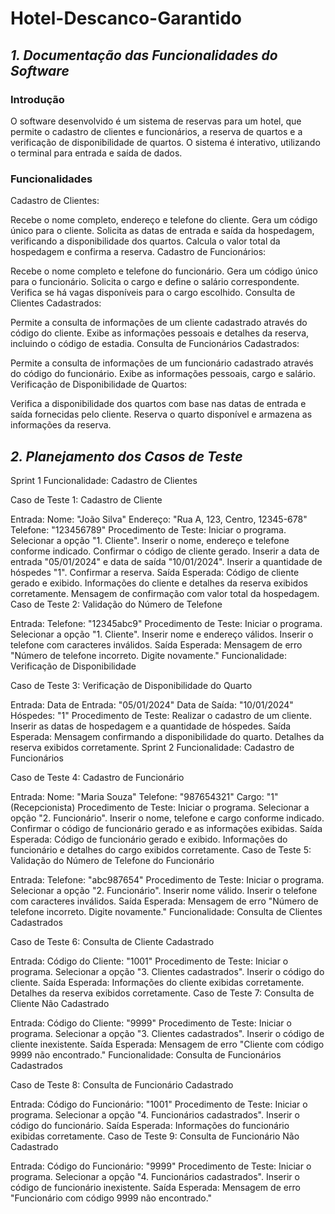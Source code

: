 # Hotel-Descanco-Garantido
## *1. Documentação das Funcionalidades do Software*

### Introdução
O software desenvolvido é um sistema de reservas para um hotel, que permite o cadastro de clientes e funcionários, a reserva de quartos e a verificação de disponibilidade de quartos. O sistema é interativo, utilizando o terminal para entrada e saída de dados.

### Funcionalidades
Cadastro de Clientes:

Recebe o nome completo, endereço e telefone do cliente.
Gera um código único para o cliente.
Solicita as datas de entrada e saída da hospedagem, verificando a disponibilidade dos quartos.
Calcula o valor total da hospedagem e confirma a reserva.
Cadastro de Funcionários:

Recebe o nome completo e telefone do funcionário.
Gera um código único para o funcionário.
Solicita o cargo e define o salário correspondente.
Verifica se há vagas disponíveis para o cargo escolhido.
Consulta de Clientes Cadastrados:

Permite a consulta de informações de um cliente cadastrado através do código do cliente.
Exibe as informações pessoais e detalhes da reserva, incluindo o código de estadia.
Consulta de Funcionários Cadastrados:

Permite a consulta de informações de um funcionário cadastrado através do código do funcionário.
Exibe as informações pessoais, cargo e salário.
Verificação de Disponibilidade de Quartos:

Verifica a disponibilidade dos quartos com base nas datas de entrada e saída fornecidas pelo cliente.
Reserva o quarto disponível e armazena as informações da reserva.

## *2. Planejamento dos Casos de Teste*
Sprint 1
Funcionalidade: Cadastro de Clientes

Caso de Teste 1: Cadastro de Cliente

Entrada:
Nome: "João Silva"
Endereço: "Rua A, 123, Centro, 12345-678"
Telefone: "123456789"
Procedimento de Teste:
Iniciar o programa.
Selecionar a opção "1. Cliente".
Inserir o nome, endereço e telefone conforme indicado.
Confirmar o código de cliente gerado.
Inserir a data de entrada "05/01/2024" e data de saída "10/01/2024".
Inserir a quantidade de hóspedes "1".
Confirmar a reserva.
Saída Esperada:
Código de cliente gerado e exibido.
Informações do cliente e detalhes da reserva exibidos corretamente.
Mensagem de confirmação com valor total da hospedagem.
Caso de Teste 2: Validação do Número de Telefone

Entrada:
Telefone: "12345abc9"
Procedimento de Teste:
Iniciar o programa.
Selecionar a opção "1. Cliente".
Inserir nome e endereço válidos.
Inserir o telefone com caracteres inválidos.
Saída Esperada:
Mensagem de erro "Número de telefone incorreto. Digite novamente."
Funcionalidade: Verificação de Disponibilidade

Caso de Teste 3: Verificação de Disponibilidade do Quarto

Entrada:
Data de Entrada: "05/01/2024"
Data de Saída: "10/01/2024"
Hóspedes: "1"
Procedimento de Teste:
Realizar o cadastro de um cliente.
Inserir as datas de hospedagem e a quantidade de hóspedes.
Saída Esperada:
Mensagem confirmando a disponibilidade do quarto.
Detalhes da reserva exibidos corretamente.
Sprint 2
Funcionalidade: Cadastro de Funcionários

Caso de Teste 4: Cadastro de Funcionário

Entrada:
Nome: "Maria Souza"
Telefone: "987654321"
Cargo: "1" (Recepcionista)
Procedimento de Teste:
Iniciar o programa.
Selecionar a opção "2. Funcionário".
Inserir o nome, telefone e cargo conforme indicado.
Confirmar o código de funcionário gerado e as informações exibidas.
Saída Esperada:
Código de funcionário gerado e exibido.
Informações do funcionário e detalhes do cargo exibidos corretamente.
Caso de Teste 5: Validação do Número de Telefone do Funcionário

Entrada:
Telefone: "abc987654"
Procedimento de Teste:
Iniciar o programa.
Selecionar a opção "2. Funcionário".
Inserir nome válido.
Inserir o telefone com caracteres inválidos.
Saída Esperada:
Mensagem de erro "Número de telefone incorreto. Digite novamente."
Funcionalidade: Consulta de Clientes Cadastrados

Caso de Teste 6: Consulta de Cliente Cadastrado

Entrada:
Código do Cliente: "1001"
Procedimento de Teste:
Iniciar o programa.
Selecionar a opção "3. Clientes cadastrados".
Inserir o código do cliente.
Saída Esperada:
Informações do cliente exibidas corretamente.
Detalhes da reserva exibidos corretamente.
Caso de Teste 7: Consulta de Cliente Não Cadastrado

Entrada:
Código do Cliente: "9999"
Procedimento de Teste:
Iniciar o programa.
Selecionar a opção "3. Clientes cadastrados".
Inserir o código de cliente inexistente.
Saída Esperada:
Mensagem de erro "Cliente com código 9999 não encontrado."
Funcionalidade: Consulta de Funcionários Cadastrados

Caso de Teste 8: Consulta de Funcionário Cadastrado

Entrada:
Código do Funcionário: "1001"
Procedimento de Teste:
Iniciar o programa.
Selecionar a opção "4. Funcionários cadastrados".
Inserir o código do funcionário.
Saída Esperada:
Informações do funcionário exibidas corretamente.
Caso de Teste 9: Consulta de Funcionário Não Cadastrado

Entrada:
Código do Funcionário: "9999"
Procedimento de Teste:
Iniciar o programa.
Selecionar a opção "4. Funcionários cadastrados".
Inserir o código de funcionário inexistente.
Saída Esperada:
Mensagem de erro "Funcionário com código 9999 não encontrado."
